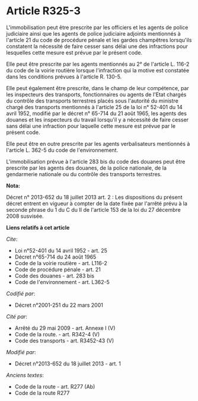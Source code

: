 # Article R325-3

L'immobilisation peut être prescrite par les officiers et les agents de police judiciaire ainsi que les agents de police
judiciaire adjoints mentionnés à l'article 21 du code de procédure pénale et les gardes champêtres lorsqu'ils constatent la
nécessité de faire cesser sans délai une des infractions pour lesquelles cette mesure est prévue par le présent code. 

Elle peut être prescrite par les agents mentionnés au 2° de l'article L. 116-2 du code de la voirie routière  lorsque
l'infraction qui la motive est constatée dans les conditions prévues à l'article R. 130-5. 

Elle peut également être prescrite, dans le champ de leur compétence, par les inspecteurs des transports, fonctionnaires ou
agents de l'Etat chargés du contrôle des transports terrestres placés sous l'autorité du ministre chargé des transports
mentionnés à l'article 25 de la loi n° 52-401 du 14 avril 1952, modifié par le décret n° 65-714 du 21 août 1965, les agents
des douanes et les inspecteurs du travail lorsqu'il y a nécessité de faire cesser sans délai une infraction pour laquelle
cette mesure est prévue par le présent code. 

Elle peut être en outre prescrite par les agents verbalisateurs mentionnés à l'article L. 362-5 du code de l'environnement. 

L'immobilisation prévue à l'article 283 bis du code des douanes peut être prescrite par les agents des douanes, de la police
nationale, de la gendarmerie nationale ou du contrôle des transports terrestres.

**Nota:**

Décret n° 2013-652 du 18 juillet 2013 art. 2 : Les dispositions du présent décret entrent en vigueur à compter de la date
fixée par l'arrêté prévu à la seconde phrase du 1 du C du II de l'article 153 de la loi du 27 décembre 2008 susvisée.

**Liens relatifs à cet article**

_Cite_:

  - Loi n°52-401 du 14 avril 1952 - art. 25
  - Décret n°65-714 du 24 août 1965
  - Code de la voirie routière - art. L116-2
  - Code de procédure pénale - art. 21
  - Code des douanes - art. 283 bis
  - Code de l'environnement - art. L362-5

_Codifié par_:

  - Décret n°2001-251 du 22 mars 2001

_Cité par_:

  - Arrêté du 29 mai 2009 - art. Annexe I (V)
  - Code de la route. - art. R342-4 (V)
  - Code des transports - art. R3452-43 (V)

_Modifié par_:

  - Décret n°2013-652 du 18 juillet 2013 - art. 1

_Anciens textes_:

  - Code de la route - art. R277 (Ab)
  - Code de la route R277
